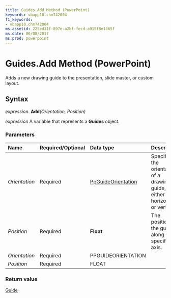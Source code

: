 ```yaml
---
title: Guides.Add Method (PowerPoint)
keywords: vbapp10.chm742004
f1_keywords:
- vbapp10.chm742004
ms.assetid: 225ed31f-897e-a2bf-fecd-a915f8e1865f
ms.date: 06/08/2017
ms.prod: powerpoint
---
```



# Guides.Add Method (PowerPoint)

Adds a new drawing guide to the presentation, slide master, or custom layout.


## Syntax

 _expression_. **Add**_(Orientation,_ _Position)_

 _expression_ A variable that represents a **Guides** object.


### Parameters



|**Name**|**Required/Optional**|**Data type**|**Description**|
|:-----|:-----|:-----|:-----|
| _Orientation_|Required|[PpGuideOrientation](ppguideorientation-enumeration-powerpoint.md)|Specifies the orientation of a drawing guide, either horizontal or vertical.|
| _Position_|Required|**Float**|The position of the guide along the specified axis.|
| _Orientation_|Required|PPGUIDEORIENTATION||
| _Position_|Required|FLOAT||

### Return value

[Guide](guide-object-powerpoint.md)


